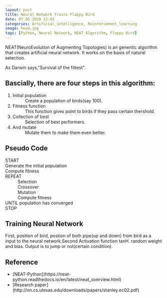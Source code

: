 ```yaml
---
layout: post
title: Neural Network trains Flappy Bird
date: 07.05.2020 12:45
categories: Artificial_intelligence, Reinforcement_learning
image: head.jpg
tags: [Python, Neural Network, NEAT Algorithm, Flappy Bird]
---
```


NEAT(NeuroEvolution of Augmenting Topologies) is an genentic algorithm that creates artificial neural network. It works on the basis of natural selection.<br>

As Darwin says,"Survival of the fittest".

<h2>Bascially, there are four steps in this algorithm:</h2>
   <ol><dl><dt><li>Initial population</li></dt>
    <dd>Create a population of birds(say 100).</dd>
  <dt><li>Fitness function</li></dt>
   <dd>This function gives point to birds if they pass certain thershold.</dd>       
  <dt><li>Collection of best</li></dt>
   <dd>Selection of best performers.</dd>
  <dt><li>And mutate</li></dt>
   <dd>Mutate them to make them even better.</dd>
</dl>
</ol>

<h2>Pseudo Code</h2>
<dl>
<dt>START</dt>
<dt>Generate the initial population</dt>
<dt>Compute fitness</dt>
<dt>REPEAT</dt>
<dd>Selection</dd>
<dd>Crossover</dd>
<dd>Mutation</dd>
<dd>Compute fitness</dd>
<dt>UNTIL population has converged</dt>
<dt>STOP</dt>
</dl>


  <h2>Training Neural Network</h2>
First, position of bird, postion of both pipe(up and down) from bird as a input to the neural network.Second Activation function tanH. random weight and bias. Output is to jump or not(certain condition).

  <h2>Reference</h2>
  <ul>
  <li>[NEAT-Python](https://neat-python.readthedocs.io/en/latest/neat_overview.html)
  <li>[Research paper](http://nn.cs.utexas.edu/downloads/papers/stanley.ec02.pdf)
  </ul>
